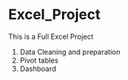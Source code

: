 # Excel_Project
This is a Full Excel Project
1. Data Cleaning and preparation
2. Pivot tables
3. Dashboard
